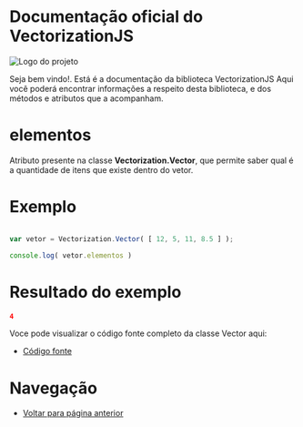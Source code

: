 # Documentação oficial do VectorizationJS
![Logo do projeto](https://github.com/WilliamJardim/VectorizationJS/blob/main/imagens/logo512x512.png)

Seja bem vindo!. Está é a documentação da biblioteca VectorizationJS
Aqui você poderá encontrar informações a respeito desta biblioteca, e dos métodos e atributos que a acompanham.

# elementos
Atributo presente na classe **Vectorization.Vector**, que permite saber qual é a quantidade de itens que existe dentro do vetor.

# Exemplo 
```javascript

var vetor = Vectorization.Vector( [ 12, 5, 11, 8.5 ] );

console.log( vetor.elementos )

```

# Resultado do exemplo
```json
4
```

Voce pode visualizar o código fonte completo da classe Vector aqui:
* [Código fonte](https://github.com/WilliamJardim/VectorizationJS/blob/main/src/Vector.js)

# Navegação
* [Voltar para página anterior](../page.md)